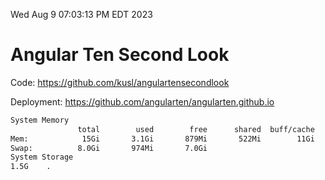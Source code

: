 Wed Aug  9 07:03:13 PM EDT 2023

# Angular Ten Second Look

Code: https://github.com/kusl/angulartensecondlook

Deployment: https://github.com/angularten/angularten.github.io

```bash
System Memory
               total        used        free      shared  buff/cache   available
Mem:            15Gi       3.1Gi       879Mi       522Mi        11Gi        11Gi
Swap:          8.0Gi       974Mi       7.0Gi
System Storage
1.5G	.
